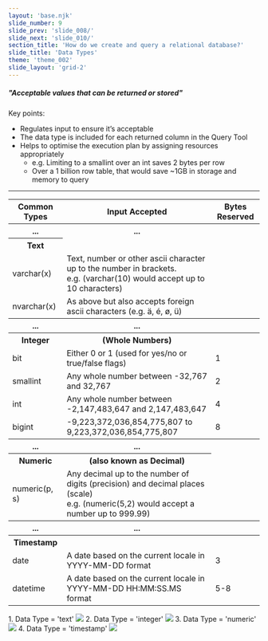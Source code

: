 ```yaml
---
layout: 'base.njk'
slide_number: 9
slide_prev: 'slide_008/'
slide_next: 'slide_010/'
section_title: 'How do we create and query a relational database?'
slide_title: 'Data Types'
theme: 'theme_002'
slide_layout: 'grid-2'
---
```


<section class="slide__text">

##### "Acceptable values that can be returned or stored"

Key points:
- Regulates input to ensure it’s acceptable
- The data type is included for each returned column in the Query Tool
- Helps to optimise the execution plan by assigning resources appropriately
  - e.g. Limiting to a smallint over an int saves 2 bytes per row
  - Over a 1 billion row table, that would save ~1GB in storage and memory to query

<hr />

<table>
  <tr>
    <th>Common Types</th>
    <th>Input Accepted</th>
    <th>Bytes Reserved</th>
  </tr>

  <tr>
    <th>...</th>
    <th>...</th>
    <th></th>
  </tr>
  <tr>
    <th>Text</th>
    <td></td>
    <td></td>
  </tr>
  <tr>
    <td>varchar(x)</td>
    <td>Text, number or other ascii character up to the number in brackets. <br />
    e.g. (varchar(10) would accept up to 10 characters)</td>
    <td></td>
  </tr>
  <tr>
    <td>nvarchar(x)</td>
    <td>As above but also accepts foreign ascii characters (e.g. ä, é, ø, ü)</td>
    <td></td>
  </tr>

  <tr>
    <th>...</th>
    <th>...</th>
    <th></th>
  </tr>
  <tr>
    <th>Integer</th>
    <th>(Whole Numbers)</th>
    <th></th>
  </tr>

  <tr>
    <td>bit</td>
    <td>Either 0 or 1 (used for yes/no or true/false flags)</td>
    <td>1</td>
  </tr>
  <tr>
    <td>smallint</td>
    <td>Any whole number between -32,767 and 32,767</td>
    <td>2</td>
  </tr>
  <tr>
    <td>int</td>
    <td>Any whole number between -2,147,483,647 and 2,147,483,647</td>
    <td>4</td>
  </tr>
  <tr>
    <td>bigint</td>
    <td>-9,223,372,036,854,775,807 to 9,223,372,036,854,775,807</td>
    <td>8</td>
  </tr>

  <tr>
    <th>...</th>
    <th>...</th>
    <th></th>
  </tr>
  <tr>
    <th>Numeric</th>
    <th>(also known as Decimal)</th>
    <td></td>
  </tr>
  <tr>
    <td>numeric(p, s)</td>
    <td>Any decimal up to the number of digits (precision) and decimal places (scale) <br /> e.g. (numeric(5,2) would accept a number up to 999.99)</td>
    <td></td>
  </tr>

  <tr>
    <th>...</th>
    <th>...</th>
    <th></th>
  </tr>
  <tr>
    <th>Timestamp</th>
    <th></th>
    <th></th>
  </tr>
  <tr>
    <td>date</td>
    <td>A date based on the current locale in YYYY-MM-DD format</td>
    <td>3</td>
  </tr>
  <tr>
    <td>datetime</td>
    <td>A date based on the current locale in YYYY-MM-DD HH:MM:SS.MS format</td>
    <td>5-8</td>
  </tr>
</table>

</section>


<section class="slide__images">
    <caption>1. Data Type = 'text'</caption>
    <img src="{{ '../../images/002_SELECT_Text.png' | url }}" />
    <caption>2. Data Type = 'integer'</caption>
    <img src="{{ '../../images/002_SELECT_Highlighted.png' | url }}" />
    <caption>3. Data Type = 'numeric'</caption>
    <img src="{{ '../../images/002_SELECT_Numeric.png' | url }}" />
    <caption>4. Data Type = 'timestamp'</caption>
    <img src="{{ '../../images/002_SELECT_Timestamp.png' | url }}" />

</section>
